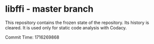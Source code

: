 # libffi - master branch

This repository contains the frozen state of the repository.
Its history is cleared. It is used only for static code
analysis with Codacy.

Commit Time: 1716269868